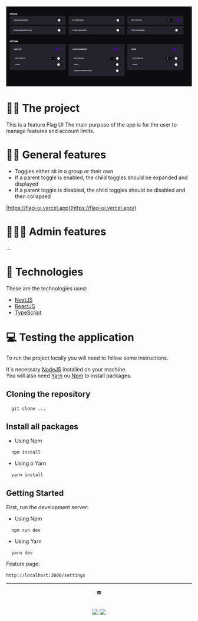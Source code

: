 ![Banner Readme Flag](flag-ui.png)

# 👷🏻 The project

This is a feature Flag UI
The main purpose of the app is for the user to manage features and account limits.

# 🤳🏻 General features

- Toggles either sit in a group or their own
- If a parent toggle is enabled, the child toggles should be expanded and displayed
- If a parent toggle is disabled, the child toggles should be disabled and then collapsed

[https://flag-ui.vercel.app](https://flag-ui.vercel.app/)

# 🧑🏻‍💼 Admin features

...

# 🚀 Technologies

These are the technologies used:

- <a href="https://nextjs.org/" target="_blank">NextJS</a> <br>
- <a href="https://pt-br.reactjs.org/docs/getting-started.html" target="_blank">ReactJS</a> <br>
- <a href="https://www.typescriptlang.org/docs/" target="_blank">TypeScript</a> <br>

# 💻 Testing the application

To run the project locally you will need to follow some instructions. <br>

It`s necessary <a href="https://nodejs.org/en/download/" target="_blank">NodeJS</a> installed on your machine. <br>
You will also need <a href="https://classic.yarnpkg.com/lang/en/docs/install/#mac-stable" target="_blank">Yarn</a> ou <a href="https://www.npmjs.com/" target="_blank">Npm</a> to install packages. <br>

## Cloning the repository

```
  git clone ...
```

## Install all packages

- Using Npm

```
  npm install
```

- Using o Yarn

```
  yarn install
```

## Getting Started

First, run the development server:

- Using Npm

```
  npm run dev
```

- Using Yarn

```
  yarn dev
```

Feature page:

```
http://localhost:3000/settings
```

---

<div align="center">
  <p>☎️<p> <br>
  <a href = "mailto:carollima.dev@gmail.com"><img src="https://img.shields.io/badge/Gmail-D14836?style=for-the-badge&logo=gmail&logoColor=white" target="_blank"></a>
  <a display="flex" text-align="center" href="https://www.linkedin.com/in/carollimadev/" target="_blank"><img src="https://img.shields.io/badge/-LinkedIn-%230077B5?style=for-the-badge&logo=linkedin&logoColor=white" target="_blank"></a> 
</div>
